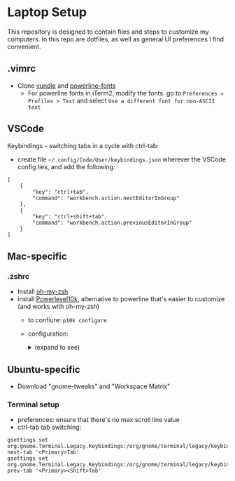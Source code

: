# Laptop Setup

This repository is designed to contain files and steps to customize my computers. In this repo are dotfiles, as well as general UI preferences I find convenient.

## .vimrc

- Clone [vundle](https://github.com/VundleVim/Vundle.vim) and [powerline-fonts](https://github.com/vim-airline/vim-airline)
  - For powerline fonts in iTerm2, modify the fonts. go to `Preferences > Profiles > Text` and select `Use a different font for non-ASCII text` 

## VSCode

Keybindings - switching tabs in a cycle with ctrl-tab:
- create file `~/.config/Code/User/keybindings.json` wherever the VSCode config lies, and add the following:
```
[
    {
        "key": "ctrl+tab",
        "command": "workbench.action.nextEditorInGroup"
    },
    {
        "key": "ctrl+shift+tab",
        "command": "workbench.action.previousEditorInGroup"
    }
]
```

## Mac-specific

### .zshrc

- Install [oh-my-zsh](https://ohmyz.sh/#install)
- install [Powerlevel10k](https://github.com/romkatv/powerlevel10k/), alternative to powerline that's easier to customize (and works with oh-my-zsh)
  - to confiure: `p10k configure`
  - configuration: <details>
    
    - classic
    - unicode
    - light
    - 12-hr format
    - angled
    - sharp
    - flat tail
    - 2-line
    - dotted
    - no prompt frame
    - compact spacing
    - many icons
    - concise
    - ...
    <summary> (expand to see) </summary>
    </details>
     

## Ubuntu-specific
- Download "gnome-tweaks" and "Workspace Matrix"

### Terminal setup

- preferences: ensure that there's no max scroll line value
- ctrl-tab tab switching:
```
gsettings set org.gnome.Terminal.Legacy.Keybindings:/org/gnome/terminal/legacy/keybindings/ next-tab '<Primary>Tab'
gsettings set org.gnome.Terminal.Legacy.Keybindings:/org/gnome/terminal/legacy/keybindings/ prev-tab '<Primary><Shift>Tab'
```
